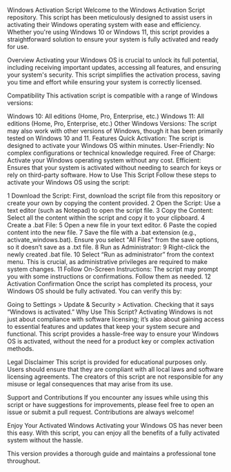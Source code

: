 Windows Activation Script
Welcome to the Windows Activation Script repository. This script has been meticulously designed to assist users in activating their Windows operating system with ease and efficiency. Whether you're using Windows 10 or Windows 11, this script provides a straightforward solution to ensure your system is fully activated and ready for use.


Overview
Activating your Windows OS is crucial to unlock its full potential, including receiving important updates, accessing all features, and ensuring your system's security. This script simplifies the activation process, saving you time and effort while ensuring your system is correctly licensed.



Compatibility
This activation script is compatible with a range of Windows versions:



Windows 10: All editions (Home, Pro, Enterprise, etc.)
Windows 11: All editions (Home, Pro, Enterprise, etc.)
Other Windows Versions: The script may also work with other versions of Windows, though it has been primarily tested on Windows 10 and 11.
Features
Quick Activation: The script is designed to activate your Windows OS within minutes.
User-Friendly: No complex configurations or technical knowledge required.
Free of Charge: Activate your Windows operating system without any cost.
Efficient: Ensures that your system is activated without needing to search for keys or rely on third-party software.
How to Use This Script
Follow these steps to activate your Windows OS using the script:



1 Download the Script: First, download the script file from this repository or create your own by copying the content provided.
2 Open the Script: Use a text editor (such as Notepad) to open the script file.
3 Copy the Content: Select all the content within the script and copy it to your clipboard.
4 Create a .bat File:
5 Open a new file in your text editor.
6 Paste the copied content into the new file.
7 Save the file with a .bat extension (e.g., activate_windows.bat). Ensure you select "All Files" from the save options, so it doesn’t save as a .txt file.
8 Run as Administrator:
9 Right-click the newly created .bat file.
10 Select “Run as administrator” from the context menu. This is crucial, as administrative privileges are required to make system changes.
11 Follow On-Screen Instructions: The script may prompt you with some instructions or confirmations. Follow them as needed.
12 Activation Confirmation
Once the script has completed its process, your Windows OS should be fully activated. You can verify this by:



Going to Settings > Update & Security > Activation.
Checking that it says “Windows is activated.”
Why Use This Script?
Activating Windows is not just about compliance with software licensing; it’s also about gaining access to essential features and updates that keep your system secure and functional. This script provides a hassle-free way to ensure your Windows OS is activated, without the need for a product key or complex activation methods.



Legal Disclaimer
This script is provided for educational purposes only. Users should ensure that they are compliant with all local laws and software licensing agreements. The creators of this script are not responsible for any misuse or legal consequences that may arise from its use.

Support and Contributions
If you encounter any issues while using this script or have suggestions for improvements, please feel free to open an issue or submit a pull request. Contributions are always welcome!

Enjoy Your Activated Windows
Activating your Windows OS has never been this easy. With this script, you can enjoy all the benefits of a fully activated system without the hassle.

This version provides a thorough guide and maintains a professional tone throughout.






